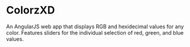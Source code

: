 ColorzXD
========

An AngularJS web app that displays RGB and hexidecimal values for any color. Features sliders for the individual selection of red, green, and blue values.
